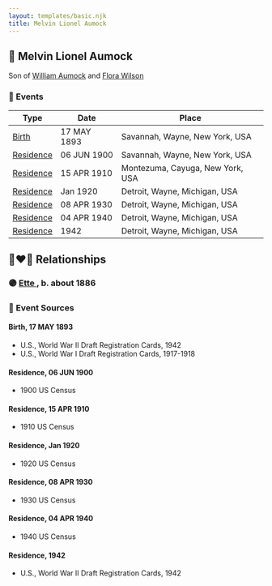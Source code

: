 ```yaml
---
layout: templates/basic.njk
title: Melvin Lionel Aumock
---
```

## 🔵 Melvin Lionel Aumock

Son of [William Aumock](/people/5/50418111) and [Flora Wilson](/people/2/2426620)

### 📆 Events

Type | Date | Place
------ | ------ | ------
[Birth](#event-471202d0-84f4-45b5-bbe6-5718d36924ee) | 17 MAY 1893 | Savannah, Wayne, New York, USA
[Residence](#event-8d0e2696-ce2d-4077-a5f3-4559f90bfdc0) | 06 JUN 1900 | Savannah, Wayne, New York, USA
[Residence](#event-1f64f4b9-b4f0-4d9b-9652-f53983e89f84) | 15 APR 1910 | Montezuma, Cayuga, New York, USA
[Residence](#event-1021a1ea-6e76-498e-a52d-e007222a393e) | Jan 1920 | Detroit, Wayne, Michigan, USA
[Residence](#event-e74c3760-8500-4af3-a4bb-8789ad184e9d) | 08 APR 1930 | Detroit, Wayne, Michigan, USA
[Residence](#event-9f03e3e9-48c4-45ad-9040-8cde0ba40a80) | 04 APR 1940 | Detroit, Wayne, Michigan, USA
[Residence](#event-4d6ba6f3-78bd-4224-bdad-a7d8eebb29a5) | 1942 | Detroit, Wayne, Michigan, USA

## 👩‍❤️‍👨 Relationships

### 🟣 [Ette ](/people/5/56444908), b. about 1886

### 📰 Event Sources

#### <a id="event-471202d0-84f4-45b5-bbe6-5718d36924ee"></a> Birth, 17 MAY 1893
* U.S., World War II Draft Registration Cards, 1942
* U.S., World War I Draft Registration Cards, 1917-1918

#### <a id="event-8d0e2696-ce2d-4077-a5f3-4559f90bfdc0"></a> Residence, 06 JUN 1900
* 1900 US Census

#### <a id="event-1f64f4b9-b4f0-4d9b-9652-f53983e89f84"></a> Residence, 15 APR 1910
* 1910 US Census

#### <a id="event-1021a1ea-6e76-498e-a52d-e007222a393e"></a> Residence, Jan 1920
* 1920 US Census

#### <a id="event-e74c3760-8500-4af3-a4bb-8789ad184e9d"></a> Residence, 08 APR 1930
* 1930 US Census

#### <a id="event-9f03e3e9-48c4-45ad-9040-8cde0ba40a80"></a> Residence, 04 APR 1940
* 1940 US Census

#### <a id="event-4d6ba6f3-78bd-4224-bdad-a7d8eebb29a5"></a> Residence, 1942
* U.S., World War II Draft Registration Cards, 1942